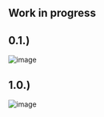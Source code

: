 ## Work in progress

0.1.)
---
![image](https://github.com/IxI-Enki/archaeologiae-austriae/assets/138018029/133f3101-f4e6-462b-bbbc-74f3c4c690ef)

1.0.)
---
![image](https://github.com/IxI-Enki/archaeologica-austriae/assets/138018029/24ee40db-2125-4167-ba77-8e6dbf2d9d43)
